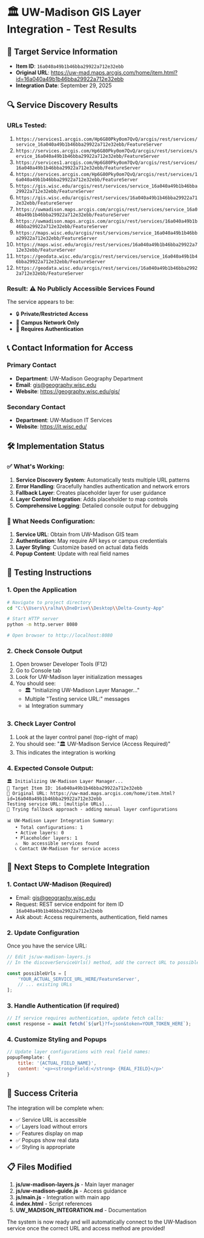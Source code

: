 # 🏛️ UW-Madison GIS Layer Integration - Test Results

## 📍 Target Service Information
- **Item ID**: `16a040a49b1b46bba29922a712e32ebb`
- **Original URL**: https://uw-mad.maps.arcgis.com/home/item.html?id=16a040a49b1b46bba29922a712e32ebb
- **Integration Date**: September 29, 2025

## 🔍 Service Discovery Results

### URLs Tested:
1. `https://services1.arcgis.com/Hp6G80Pky0om7QvQ/arcgis/rest/services/service_16a040a49b1b46bba29922a712e32ebb/FeatureServer`
2. `https://services.arcgis.com/Hp6G80Pky0om7QvQ/arcgis/rest/services/service_16a040a49b1b46bba29922a712e32ebb/FeatureServer`
3. `https://services1.arcgis.com/Hp6G80Pky0om7QvQ/arcgis/rest/services/16a040a49b1b46bba29922a712e32ebb/FeatureServer`
4. `https://services.arcgis.com/Hp6G80Pky0om7QvQ/arcgis/rest/services/16a040a49b1b46bba29922a712e32ebb/FeatureServer`
5. `https://gis.wisc.edu/arcgis/rest/services/service_16a040a49b1b46bba29922a712e32ebb/FeatureServer`
6. `https://gis.wisc.edu/arcgis/rest/services/16a040a49b1b46bba29922a712e32ebb/FeatureServer`
7. `https://uwmadison.maps.arcgis.com/arcgis/rest/services/service_16a040a49b1b46bba29922a712e32ebb/FeatureServer`
8. `https://uwmadison.maps.arcgis.com/arcgis/rest/services/16a040a49b1b46bba29922a712e32ebb/FeatureServer`
9. `https://maps.wisc.edu/arcgis/rest/services/service_16a040a49b1b46bba29922a712e32ebb/FeatureServer`
10. `https://maps.wisc.edu/arcgis/rest/services/16a040a49b1b46bba29922a712e32ebb/FeatureServer`
11. `https://geodata.wisc.edu/arcgis/rest/services/service_16a040a49b1b46bba29922a712e32ebb/FeatureServer`
12. `https://geodata.wisc.edu/arcgis/rest/services/16a040a49b1b46bba29922a712e32ebb/FeatureServer`

### Result: ⚠️ No Publicly Accessible Services Found

The service appears to be:
- 🔒 **Private/Restricted Access**
- 🏫 **Campus Network Only**
- 🎫 **Requires Authentication**

## 📞 Contact Information for Access

### Primary Contact
- **Department**: UW-Madison Geography Department
- **Email**: gis@geography.wisc.edu
- **Website**: https://geography.wisc.edu/gis/

### Secondary Contact
- **Department**: UW-Madison IT Services
- **Website**: https://it.wisc.edu/

## 🛠️ Implementation Status

### ✅ What's Working:
1. **Service Discovery System**: Automatically tests multiple URL patterns
2. **Error Handling**: Gracefully handles authentication and network errors
3. **Fallback Layer**: Creates placeholder layer for user guidance
4. **Layer Control Integration**: Adds placeholder to map controls
5. **Comprehensive Logging**: Detailed console output for debugging

### 🔧 What Needs Configuration:
1. **Service URL**: Obtain from UW-Madison GIS team
2. **Authentication**: May require API keys or campus credentials
3. **Layer Styling**: Customize based on actual data fields
4. **Popup Content**: Update with real field names

## 🧪 Testing Instructions

### 1. Open the Application
```bash
# Navigate to project directory
cd "C:\\Users\\ralha\\OneDrive\\Desktop\\Delta-County-App"

# Start HTTP server
python -m http.server 8080

# Open browser to http://localhost:8080
```

### 2. Check Console Output
1. Open browser Developer Tools (F12)
2. Go to Console tab
3. Look for UW-Madison layer initialization messages
4. You should see:
   - 🏛️ "Initializing UW-Madison Layer Manager..."
   - Multiple "Testing service URL:" messages
   - 📊 Integration summary

### 3. Check Layer Control
1. Look at the layer control panel (top-right of map)
2. You should see: "🏛️ UW-Madison Service (Access Required)"
3. This indicates the integration is working

### 4. Expected Console Output:
```
🏛️ Initializing UW-Madison Layer Manager...
📍 Target Item ID: 16a040a49b1b46bba29922a712e32ebb
🔗 Original URL: https://uw-mad.maps.arcgis.com/home/item.html?id=16a040a49b1b46bba29922a712e32ebb
Testing service URL: [multiple URLs]...
🔄 Trying fallback approach - adding manual layer configurations

📊 UW-Madison Layer Integration Summary:
   • Total configurations: 1
   • Active layers: 0
   • Placeholder layers: 1
   ⚠️  No accessible services found
   📞 Contact UW-Madison for service access
```

## 🔄 Next Steps to Complete Integration

### 1. Contact UW-Madison (Required)
- Email: gis@geography.wisc.edu
- Request: REST service endpoint for item ID `16a040a49b1b46bba29922a712e32ebb`
- Ask about: Access requirements, authentication, field names

### 2. Update Configuration
Once you have the service URL:

```javascript
// Edit js/uw-madison-layers.js
// In the discoverServiceUrls() method, add the correct URL to possibleUrls array

const possibleUrls = [
    'YOUR_ACTUAL_SERVICE_URL_HERE/FeatureServer',
    // ... existing URLs
];
```

### 3. Handle Authentication (if required)
```javascript
// If service requires authentication, update fetch calls:
const response = await fetch(`${url}?f=json&token=YOUR_TOKEN_HERE`);
```

### 4. Customize Styling and Popups
```javascript
// Update layer configurations with real field names:
popupTemplate: {
    title: '{ACTUAL_FIELD_NAME}',
    content: '<p><strong>Field:</strong> {REAL_FIELD}</p>'
}
```

## 🎯 Success Criteria

The integration will be complete when:
- ✅ Service URL is accessible
- ✅ Layers load without errors
- ✅ Features display on map
- ✅ Popups show real data
- ✅ Styling is appropriate

## 📋 Files Modified

1. **js/uw-madison-layers.js** - Main layer manager
2. **js/uw-madison-guide.js** - Access guidance
3. **js/main.js** - Integration with main app
4. **index.html** - Script references
5. **UW_MADISON_INTEGRATION.md** - Documentation

The system is now ready and will automatically connect to the UW-Madison service once the correct URL and access method are provided!